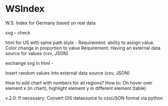 # WSIndex

W.S. Index for Germany based on real data

svg - check

html for US with same path style - 
Requirement: ability to assign value. Color change in proportion to value
Requirement: Having an external data source for values (csv, JSON)

exchange svg in html - 

Insert random values into external data source (csv, JSON)


How to add chart with numbers for all regions?
How to: On hover over element x (in chart), highlight element y in different element (table)


v.2.0:
If necessary: Convert GIS datasource to csv/JSON format via python